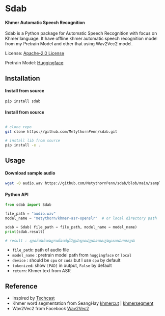 # Sdab

#### Khmer Automatic Speech Recognition

 
Sdab is a Python package for Automatic Speech Recognition with focus on Khmer language. It have offline khmer automatic speech recognition model from my Pretrain Model and other that using Wav2Vec2 model.

License: [Apache-2.0 License](https://github.com/MetythornPenn/sdab/blob/main/LICENSE)

Pretrain Model: [Huggingface](https://huggingface.co/metythorn/khmer-asr-openslr)

## Installation


#### Install from source
```sh
pip install sdab
```

#### Install from source

```sh

# clone repo 
git clone https://github.com/MetythornPenn/sdab.git

# install lib from source
pip install -e .
```

## Usage

#### Download sample audio

```bash
wget -O audio.wav https://github.com/MetythornPenn/sdab/blob/main/sample/audio.wav
```

#### Python API

```python
from sdab import Sdab

file_path = "audio.wav"
model_name = "metythorn/khmer-asr-openslr"  # or local directory path

sdab = Sdab( file_path = file_path, model_name = model_name)
print(sdab.result)

# result : ស្ពានកំពងចំលងអ្នកលើងនៅព្រីវែញជាស្ពានវេញជាងគេសក្នុងព្រសរាជាអាចកម្ពុជា
```

- `file_path`: path of audio file
- `model_name` : pretrain model path from `huggingface` or `local`
- `device` : should be `cpu` or `cuda` but I use `cpu` by default
- `tokenized`: show `[PAD]` in output, `False` by default
- `return`: Khmer text from ASR

## Reference 
- Inspired by [Techcast](https://www.youtube.com/watch?v=ekhFo-6JzLQ&t=28s)
- Khmer word segmentation from SeangHay [khmercut](https://github.com/seanghay/khmercut.git) | [khmersegment](https://github.com/seanghay/khmersegment)
- Wav2Vec2 from Facebook [Wav2Vec2](https://github.com/facebookresearch/fairseq/blob/main/examples/wav2vec/README.md)
